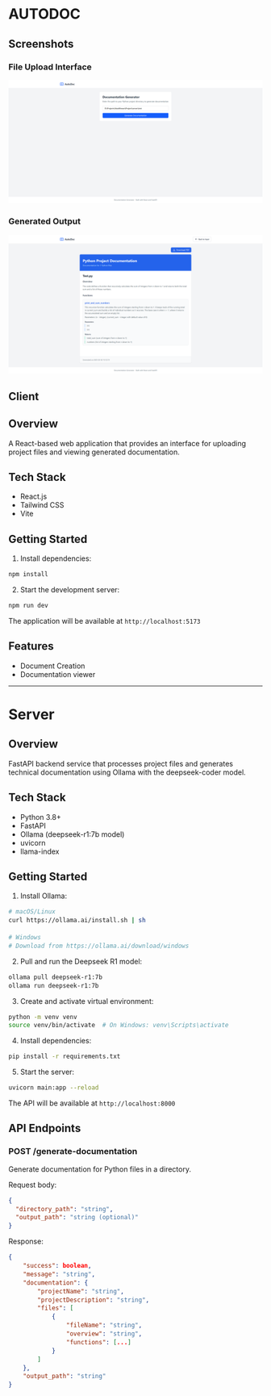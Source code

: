 # AUTODOC

## Screenshots

### File Upload Interface

![File Upload](/screenshots/File_Upload_Interface.png)

### Generated Output

![Output](/screenshots/Generated_Doc_View.png)

## Client

## Overview

A React-based web application that provides an interface for uploading project files and viewing generated documentation.

## Tech Stack

- React.js
- Tailwind CSS
- Vite

## Getting Started

1. Install dependencies:

```bash
npm install
```

2. Start the development server:

```bash
npm run dev
```

The application will be available at `http://localhost:5173`

## Features
- Document Creation
- Documentation viewer

---

# Server

## Overview

FastAPI backend service that processes project files and generates technical documentation using Ollama with the deepseek-coder model.

## Tech Stack

- Python 3.8+
- FastAPI
- Ollama (deepseek-r1:7b model)
- uvicorn
- llama-index

## Getting Started

1. Install Ollama:

```bash
# macOS/Linux
curl https://ollama.ai/install.sh | sh

# Windows
# Download from https://ollama.ai/download/windows
```

2. Pull and run the Deepseek R1 model:

```bash
ollama pull deepseek-r1:7b
ollama run deepseek-r1:7b
```

3. Create and activate virtual environment:

```bash
python -m venv venv
source venv/bin/activate  # On Windows: venv\Scripts\activate
```

4. Install dependencies:

```bash
pip install -r requirements.txt
```

5. Start the server:

```bash
uvicorn main:app --reload
```

The API will be available at `http://localhost:8000`

## API Endpoints

### POST /generate-documentation

Generate documentation for Python files in a directory.

Request body:

```json
{
  "directory_path": "string",
  "output_path": "string (optional)"
}
```

Response:

```json
{
    "success": boolean,
    "message": "string",
    "documentation": {
        "projectName": "string",
        "projectDescription": "string",
        "files": [
            {
                "fileName": "string",
                "overview": "string",
                "functions": [...]
            }
        ]
    },
    "output_path": "string"
}
```

